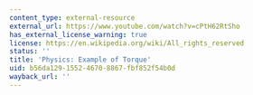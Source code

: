 ```yaml
---
content_type: external-resource
external_url: https://www.youtube.com/watch?v=cPtH62RtSho
has_external_license_warning: true
license: https://en.wikipedia.org/wiki/All_rights_reserved
status: ''
title: 'Physics: Example of Torque'
uid: b56da129-1552-4670-8867-fbf852f54b0d
wayback_url: ''
---
```

